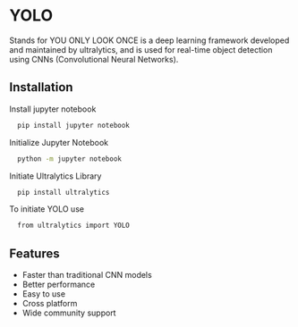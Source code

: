 
# YOLO

Stands for YOU ONLY LOOK ONCE is a deep learning framework developed and maintained by ultralytics, and is used for real-time object detection using CNNs (Convolutional Neural Networks).


## Installation

Install jupyter notebook

```bash
  pip install jupyter notebook
```
Initialize Jupyter Notebook
```bash
  python -m jupyter notebook
```
Initiate Ultralytics Library
```bash
  pip install ultralytics
```
To initiate YOLO use
```bash
  from ultralytics import YOLO
```
    
## Features

- Faster than traditional CNN models
- Better performance 
- Easy to use
- Cross platform
- Wide community support


